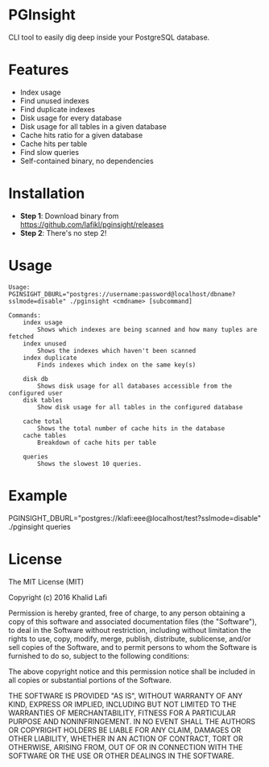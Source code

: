 # PGInsight
CLI tool to easily dig deep inside your PostgreSQL database.

# Features
- Index usage
- Find unused indexes
- Find duplicate indexes
- Disk usage for every database
- Disk usage for all tables in a given database
- Cache hits ratio for a given database
- Cache hits per table
- Find slow queries
- Self-contained binary, no dependencies

# Installation
- **Step 1**: Download binary from https://github.com/lafikl/pginsight/releases
- **Step 2**: There's no step 2!

# Usage
```
Usage:
PGINSIGHT_DBURL="postgres://username:password@localhost/dbname?sslmode=disable" ./pginsight <cmdname> [subcommand]

Commands:
    index usage
        Shows which indexes are being scanned and how many tuples are fetched
    index unused
        Shows the indexes which haven't been scanned
    index duplicate
        Finds indexes which index on the same key(s)

    disk db
        Shows disk usage for all databases accessible from the configured user
    disk tables
        Show disk usage for all tables in the configured database

    cache total
        Shows the total number of cache hits in the database
    cache tables
        Breakdown of cache hits per table

    queries
        Shows the slowest 10 queries.
```


# Example
PGINSIGHT_DBURL="postgres://klafi:eee@localhost/test?sslmode=disable" ./pginsight queries


# License
The MIT License (MIT)

Copyright (c) 2016 Khalid Lafi

Permission is hereby granted, free of charge, to any person obtaining a copy
of this software and associated documentation files (the "Software"), to deal
in the Software without restriction, including without limitation the rights
to use, copy, modify, merge, publish, distribute, sublicense, and/or sell
copies of the Software, and to permit persons to whom the Software is
furnished to do so, subject to the following conditions:

The above copyright notice and this permission notice shall be included in all
copies or substantial portions of the Software.

THE SOFTWARE IS PROVIDED "AS IS", WITHOUT WARRANTY OF ANY KIND, EXPRESS OR
IMPLIED, INCLUDING BUT NOT LIMITED TO THE WARRANTIES OF MERCHANTABILITY,
FITNESS FOR A PARTICULAR PURPOSE AND NONINFRINGEMENT. IN NO EVENT SHALL THE
AUTHORS OR COPYRIGHT HOLDERS BE LIABLE FOR ANY CLAIM, DAMAGES OR OTHER
LIABILITY, WHETHER IN AN ACTION OF CONTRACT, TORT OR OTHERWISE, ARISING FROM,
OUT OF OR IN CONNECTION WITH THE SOFTWARE OR THE USE OR OTHER DEALINGS IN THE
SOFTWARE.
